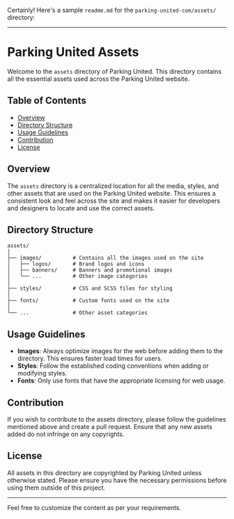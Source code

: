 Certainly! Here's a sample `readme.md` for the `parking-united-com/assets/` directory:

---

# Parking United Assets

Welcome to the `assets` directory of Parking United. This directory contains all the essential assets used across the Parking United website.

## Table of Contents

- [Overview](#overview)
- [Directory Structure](#directory-structure)
- [Usage Guidelines](#usage-guidelines)
- [Contribution](#contribution)
- [License](#license)

## Overview

The `assets` directory is a centralized location for all the media, styles, and other assets that are used on the Parking United website. This ensures a consistent look and feel across the site and makes it easier for developers and designers to locate and use the correct assets.

## Directory Structure

```
assets/
│
├── images/          # Contains all the images used on the site
│   ├── logos/       # Brand logos and icons
│   ├── banners/     # Banners and promotional images
│   └── ...          # Other image categories
│
├── styles/          # CSS and SCSS files for styling
│
├── fonts/           # Custom fonts used on the site
│
└── ...              # Other asset categories
```

## Usage Guidelines

- **Images**: Always optimize images for the web before adding them to the directory. This ensures faster load times for users.
- **Styles**: Follow the established coding conventions when adding or modifying styles.
- **Fonts**: Only use fonts that have the appropriate licensing for web usage.

## Contribution

If you wish to contribute to the assets directory, please follow the guidelines mentioned above and create a pull request. Ensure that any new assets added do not infringe on any copyrights.

## License

All assets in this directory are copyrighted by Parking United unless otherwise stated. Please ensure you have the necessary permissions before using them outside of this project.

---

Feel free to customize the content as per your requirements.
